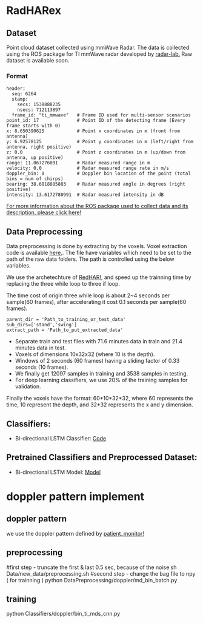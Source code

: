 # RadHARex



## Dataset
Point cloud dataset collected using mmWave Radar. The data is collected using the ROS package for TI mmWave radar developed by [radar-lab.](https://github.com/radar-lab/mmfall) Raw dataset is available soon.

### Format
```
header: 
  seq: 6264
  stamp: 
    secs: 1538888235
    nsecs: 712113897
  frame_id: "ti_mmwave"   # Frame ID used for multi-sensor scenarios
point_id: 17              # Point ID of the detecting frame (Every frame starts with 0)
x: 8.650390625            # Point x coordinates in m (front from antenna)
y: 6.92578125             # Point y coordinates in m (left/right from antenna, right positive)
z: 0.0                    # Point z coordinates in m (up/down from antenna, up positive)
range: 11.067276001       # Radar measured range in m
velocity: 0.0             # Radar measured range rate in m/s
doppler_bin: 8            # Doppler bin location of the point (total bins = num of chirps)
bearing: 38.6818885803    # Radar measured angle in degrees (right positive)
intensity: 13.6172780991  # Radar measured intensity in dB
```
[For more information about the ROS package used to collect data and its description, please click here!](https://github.com/radar-lab/mmfall)


## Data Preprocessing
Data preprocessing is done by extracting by the voxels. Voxel extraction code is available [here.](https://github.com/YiShan8787/mm-behavior/tree/master/DataPreprocessing). The file have variables which need to be set to the path of the raw data folders. The path is controlled using the below variables.

We use the archetechture of [RedHAR!](https://github.com/nesl/RadHAR), and speed up the trainning time by replacing the three while loop to three if loop.

The time cost of origin three while loop is about 2~4 seconds per sample(60 frames), after accelerating it cost 0.1 seconds per sample(60 frames).

```
parent_dir = 'Path_to_training_or_test_data'
sub_dirs=['stand','swing']
extract_path = 'Path_to_put_extracted_data'
```

- Separate train and test files with 71.6 minutes data in train and 21.4 minutes data in test.
- Voxels of dimensions 10x32x32 (where 10 is the depth).
- Windows of 2 seconds (60 frames) having a sliding factor of 0.33 seconds (10 frames). 
- We finally get 12097 samples in training and 3538 samples in testing.
- For deep learning classifiers, we use 20% of the training samples for validation.

Finally the voxels have the format: 60\*10\*32\*32, where 60 represents the time, 10 represent the depth, and 32\*32 represents the x and y dimension. 

## Classifiers:
- Bi-directional LSTM Classifier: [Code](https://github.com/YiShan8787/mm-behavior/blob/master/Classifiers/LSTM2.py)

## Pretrained Classifiers and Preprocessed Dataset:
- Bi-directional LSTM Model: [Model](https://github.com/YiShan8787/mm-behavior/tree/master/Data/model)

# doppler pattern implement



## doppler pattern
we use the doppler pattern defined by [patient_monitor!](https://github.com/radar-lab/patient_monitoring)
## preprocessing
  #first step - truncate the first & last 0.5 sec, because of the noise
  sh Data/new_data/preprocessing.sh
  #second step - change the bag file to npy ( for trainning )
  python DataPreprocessing/doppler/md_bin_batch.py
## training
  python Classifiers/doppler/bin_ti_mds_cnn.py


